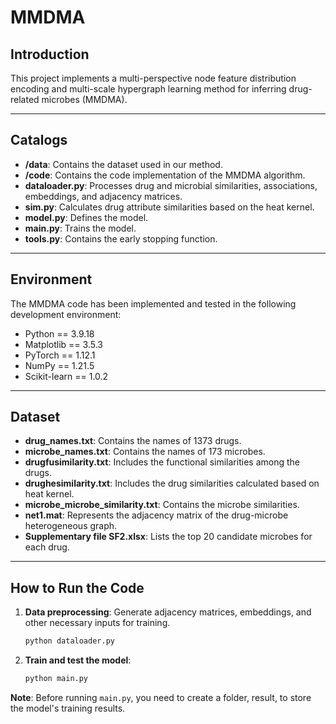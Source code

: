 # MMDMA  

## Introduction  
This project implements a multi-perspective node feature distribution encoding and multi-scale hypergraph learning method for inferring drug-related microbes (MMDMA). 

---

## Catalogs  
- **/data**: Contains the dataset used in our method.
- **/code**: Contains the code implementation of the MMDMA algorithm.
- **dataloader.py**: Processes drug and microbial similarities, associations, embeddings, and adjacency matrices.
- **sim.py**: Calculates drug attribute similarities based on the heat kernel.
- **model.py**: Defines the model.
- **main.py**: Trains the model.
- **tools.py**: Contains the early stopping function.

---

## Environment  
The MMDMA code has been implemented and tested in the following development environment: 

- Python == 3.9.18 
- Matplotlib == 3.5.3
- PyTorch == 1.12.1  
- NumPy == 1.21.5
- Scikit-learn == 1.0.2

---

## Dataset  
- **drug_names.txt**: Contains the names of 1373 drugs.  
- **microbe_names.txt**: Contains the names of 173 microbes.
- **drugfusimilarity.txt**: Includes the functional similarities among the drugs.
- **drughesimilarity.txt**: Includes the drug similarities calculated based on heat kernel.
- **microbe_microbe_similarity.txt**: Contains the microbe similarities.  
- **net1.mat**: Represents the adjacency matrix of the drug-microbe heterogeneous graph.
- **Supplementary file SF2.xlsx**: Lists the top 20 candidate microbes for each drug.

---

## How to Run the Code  
1. **Data preprocessing**: Generate adjacency matrices, embeddings, and other necessary inputs for training.  
    ```bash
    python dataloader.py
    ```  

2. **Train and test the model**:  
    ```bash
    python main.py
    ```  

**Note**: Before running `main.py`, you need to create a folder, result, to store the model's training results.

